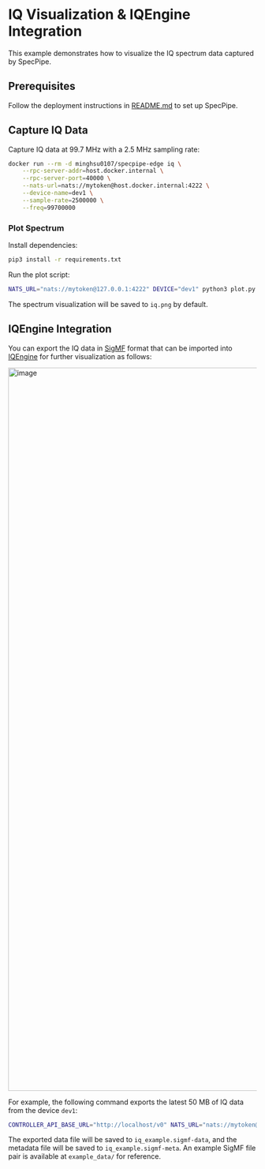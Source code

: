 # IQ Visualization & IQEngine Integration
This example demonstrates how to visualize the IQ spectrum data captured by SpecPipe.
## Prerequisites
Follow the deployment instructions in [README.md](../../README.md#deployment) to set up SpecPipe.
## Capture IQ Data
Capture IQ data at 99.7 MHz with a 2.5 MHz sampling rate:

```bash
docker run --rm -d minghsu0107/specpipe-edge iq \
    --rpc-server-addr=host.docker.internal \
    --rpc-server-port=40000 \
    --nats-url=nats://mytoken@host.docker.internal:4222 \
    --device-name=dev1 \
    --sample-rate=2500000 \
    --freq=99700000
```
### Plot Spectrum
Install dependencies:
```bash
pip3 install -r requirements.txt
```
Run the plot script:
```bash
NATS_URL="nats://mytoken@127.0.0.1:4222" DEVICE="dev1" python3 plot.py
```
The spectrum visualization will be saved to `iq.png` by default.
## IQEngine Integration
You can export the IQ data in [SigMF](https://github.com/sigmf/SigMF) format that can be imported into [IQEngine](https://iqengine.org/browser) for further visualization as follows:

<img width="1466" alt="image" src="https://github.com/minghsu0107/specpipe/assets/50090692/00976b65-0811-48ce-8730-09f796eab229">

For example, the following command exports the latest 50 MB of IQ data from the device `dev1`:
```bash
CONTROLLER_API_BASE_URL="http://localhost/v0" NATS_URL="nats://mytoken@127.0.0.1:4222" DEVICE="dev1" python3 export.py
```
The exported data file will be saved to `iq_example.sigmf-data`, and the metadata file will be saved to `iq_example.sigmf-meta`. An example SigMF file pair is available at `example_data/` for reference.
